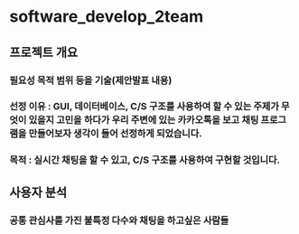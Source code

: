 # software_develop_2team

## 프로젝트 개요
### 필요성 목적 범위 등을 기술(제안발표 내용)
### 선정 이유 : GUI, 데이터베이스, C/S 구조를 사용하여 할 수 있는 주제가 무엇이 있을지 고민을 하다가 우리 주변에 있는 카카오톡을 보고 채팅 프로그램을 만들어보자 생각이 들어 선정하게 되었습니다.

### 목적 : 실시간 채팅을 할 수 있고, C/S 구조를 사용하여 구현할 것입니다.

## 사용자 분석 
### 공통 관심사를 가진 불특정 다수와 채팅을 하고싶은 사람들

